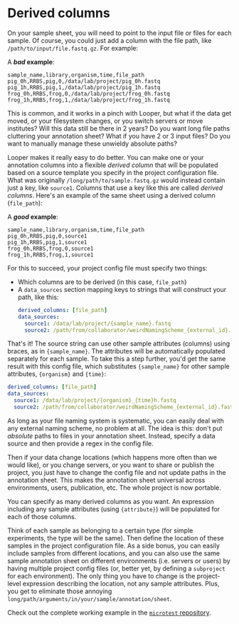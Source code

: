 # Derived columns

On your sample sheet, you will need to point to the input file or files for each sample. 
Of course, you could just add a column with the file path, like `/path/to/input/file.fastq.gz`. For example:

A ***bad* example**:

```CSV
sample_name,library,organism,time,file_path
pig_0h,RRBS,pig,0,/data/lab/project/pig_0h.fastq
pig_1h,RRBS,pig,1,/data/lab/project/pig_1h.fastq
frog_0h,RRBS,frog,0,/data/lab/project/frog_0h.fastq
frog_1h,RRBS,frog,1,/data/lab/project/frog_1h.fastq
```

This is common, and it works in a pinch with Looper, but what if the data get moved, or your filesystem changes, or you switch servers or move institutes? 
Will this data still be there in 2 years? Do you want long file paths cluttering your annotation sheet? 
What if you have 2 or 3 input files? Do you want to manually manage these unwieldy absolute paths?

Looper makes it really easy to do better. You can make one or your annotation columns into a flexible *derived column* 
that will be populated based on a source template you specify in the project configuration file. 
What was originally `/long/path/to/sample.fastq.gz` would instead contain just a key, like `source1`. 
Columns that use a key like this are called *derived columns*. 
Here's an example of the same sheet using a derived column (`file_path`):

A ***good* example**:
```CSV
sample_name,library,organism,time,file_path
pig_0h,RRBS,pig,0,source1
pig_1h,RRBS,pig,1,source1
frog_0h,RRBS,frog,0,source1
frog_1h,RRBS,frog,1,source1
```

For this to succeed, your project config file must specify two things:
- Which columns are to be derived (in this case, ``file_path``)
- A `data_sources` section mapping keys to strings that will construct your path, like this:
    ```yaml
    derived_columns: [file_path]
    data_sources:
      source1: /data/lab/project/{sample_name}.fastq
      source2: /path/from/collaborator/weirdNamingScheme_{external_id}.fastq
    ```

That's it! The source string can use other sample attributes (columns) using braces, as in `{sample_name}`. 
The attributes will be automatically populated separately for each sample. 
To take this a step further, you'd get the same result with this config file, 
which substitutes `{sample_name}` for other sample attributes, `{organism}` and `{time}`:

```yaml
derived_columns: [file_path]
data_sources:
  source1: /data/lab/project/{organism}_{time}h.fastq
  source2: /path/from/collaborator/weirdNamingScheme_{external_id}.fastq
```

As long as your file naming system is systematic, you can easily deal with any external naming scheme, no problem at all. 
The idea is this: don't put *absolute* paths to files in your annotation sheet. 
Instead, specify a data source and then provide a regex in the config file. 

Then if your data change locations (which happens more often than we would like), or you change servers, 
or you want to share or publish the project, you just have to change the config file and not update paths in the annotation sheet. 
This makes the annotation sheet universal across environments, users, publication, etc. The whole project is now portable.

You can specify as many derived columns as you want. An expression including any sample attributes (using `{attribute}`) will be populated for each of those columns. 

Think of each sample as belonging to a certain type (for simple experiments, the type will be the same). 
Then define the location of these samples in the project configuration file. 
As a side bonus, you can easily include samples from different locations, and you can also use the same sample annotation sheet on different environments 
(i.e. servers or users) by having multiple project config files (or, better yet, by defining a `subproject` for each environment). 
The only thing you have to change is the project-level expression describing the location, not any sample attributes. 
Plus, you get to eliminate those annoying `long/path/arguments/in/your/sample/annotation/sheet`.

Check out the complete working example in the [`microtest` repository](https://github.com/databio/microtest/tree/master/config).
